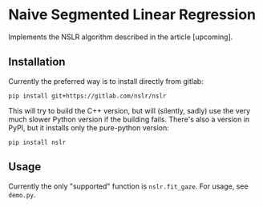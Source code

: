 # Naive Segmented Linear Regression

Implements the NSLR algorithm described in the article [upcoming].

## Installation

Currently the preferred way is to install directly from gitlab:

    pip install git+https://gitlab.com/nslr/nslr

This will try to build the C++ version, but will (silently, sadly) use
the very much slower Python version if the building fails. There's also
a version in PyPI, but it installs only the pure-python version:

    pip install nslr

## Usage

Currently the only "supported" function is `nslr.fit_gaze`. For
usage, see `demo.py`.
